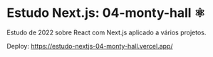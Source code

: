 # Estudo Next.js: 04-monty-hall :atom_symbol:

Estudo de 2022 sobre React com Next.js aplicado a vários projetos.

Deploy: https://estudo-nextjs-04-monty-hall.vercel.app/
